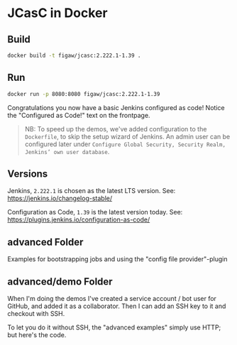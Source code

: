 # JCasC in Docker

## Build

```bash
docker build -t figaw/jcasc:2.222.1-1.39 .
```

## Run

```bash
docker run -p 8080:8080 figaw/jcasc:2.222.1-1.39
```

Congratulations you now have a basic Jenkins configured as code!
    Notice the "Configured as Code!" text on the frontpage.

> NB: To speed up the demos, we've added configuration to the `Dockerfile`,
> to skip the setup wizard of Jenkins.
> An admin user can be configured later under
> `Configure Global Security, Security Realm, Jenkins’ own user database`.

## Versions

Jenkins, `2.222.1` is chosen as the latest LTS version. See: <https://jenkins.io/changelog-stable/>

Configuration as Code, `1.39` is the latest version today. See: <https://plugins.jenkins.io/configuration-as-code/>

## advanced Folder

Examples for bootstrapping jobs and using the "config file provider"-plugin

## advanced/demo Folder

When I'm doing the demos I've created a service account / bot user for GitHub,
    and added it as a collaborator. Then I can add an SSH key to it and
    checkout with SSH.

To let you do it without SSH, the "advanced examples" simply use HTTP;
    but here's the code.
